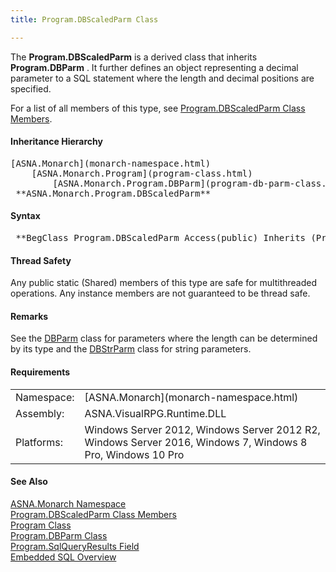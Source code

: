 ```yaml
---
title: Program.DBScaledParm Class

---
```


The **Program.DBScaledParm** is a derived class that inherits **Program.DBParm** . It further defines an object representing a decimal parameter to a SQL statement where the length and decimal positions are specified.

For a list of all members of this type, see [ Program.DBScaledParm Class Members](program-db-scaled-parm-class-members.html).

#### Inheritance Hierarchy
<pre>[ASNA.Monarch](monarch-namespace.html)
    [ASNA.Monarch.Program](program-class.html)
        [ASNA.Monarch.Program.DBParm](program-db-parm-class.html)
 **ASNA.Monarch.Program.DBScaledParm**       </pre>

#### Syntax
<pre class="syntax"> **BegClass Program.DBScaledParm Access(public) Inherits (Program.DBParm)**       </pre>

#### Thread Safety
Any public static (Shared) members of this type are safe for multithreaded operations. Any instance members are not guaranteed to be thread safe.

#### Remarks
See the [ DBParm](program-db-parm-class.html) class for parameters where the length can be determined by its type and the [ DBStrParm](program-db-str-parm-class.html) class for string parameters.
<!-- start -->

#### Requirements
<table class="dttable" cellspacing="0" cellpadding="4" width="60%">
           <colgroup>
            <col width="15%" style="font-weight:bold" />
            <col width="85%" />
          </colgroup>
          <tr>
            <td>Namespace:</td>
            <td>[ASNA.Monarch](monarch-namespace.html)</td>
          </tr>
          <tr>
            <td>Assembly:</td>
            <td>ASNA.VisualRPG.Runtime.DLL</td>
          </tr>
         <tr>
            <td>Platforms:</td>
            <td> Windows Server 2012, Windows Server 2012 R2, Windows Server 2016, Windows 7, Windows 8 Pro, Windows 10 Pro</td>
         </tr>
</table>

<!-- end -->  

#### See Also
[ASNA.Monarch Namespace](monarch-namespace.html) <br /> [ Program.DBScaledParm Class Members](program-db-scaled-parm-class-members.html) <br /> [Program Class](program-class.html) <br /> [ Program.DBParm Class](program-db-parm-class.html) <br /> [ Program.SqlQueryResults Field](program-class-sql-query-results-field.html) <br /> [ Embedded SQL Overview](amfconSQLStatementExamples.html) 
